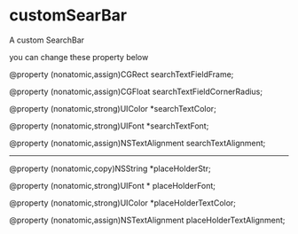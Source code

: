 # customSearBar

A custom SearchBar

you can change these property below

@property (nonatomic,assign)CGRect searchTextFieldFrame;

@property (nonatomic,assign)CGFloat searchTextFieldCornerRadius;

@property (nonatomic,strong)UIColor *searchTextColor;

@property (nonatomic,strong)UIFont *searchTextFont;

@property (nonatomic,assign)NSTextAlignment searchTextAlignment;

----------------------------------------------------------------------

@property (nonatomic,copy)NSString *placeHolderStr;

@property (nonatomic,strong)UIFont * placeHolderFont;

@property (nonatomic,strong)UIColor *placeHolderTextColor;

@property (nonatomic,assign)NSTextAlignment placeHolderTextAlignment;

